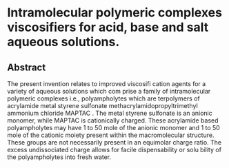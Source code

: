 # Intramolecular polymeric complexes viscosifiers for acid, base and salt aqueous solutions.

## Abstract
The present invention relates to improved viscosifi cation agents for a variety of aqueous solutions which com prise a family of intramolecular polymeric complexes i.e., polyampholytes which are terpolymers of acrylamide metal styrene sulfonate methacrylamidopropyltrimethyl ammonium chloride MAPTAC . The metal styrene sulfonate is an anionic monomer, while MAPTAC is cationically charged. These acrylamide based polyampholytes may have 1 to 50 mole of the anionic monomer and 1 to 50 mole of the cationic moiety present within the macromolecular structure. These groups are not necessarily present in an equimolar charge ratio. The excess undissociated charge allows for facile dispensability or solu bility of the polyampholytes into fresh water.